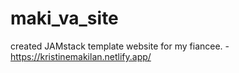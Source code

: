 # maki_va_site
created JAMstack template website for my fiancee. - https://kristinemakilan.netlify.app/


